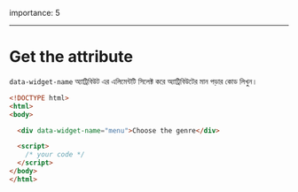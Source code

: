 importance: 5

---

# Get the attribute

`data-widget-name` অ্যাট্রিবিউট এর এলিমেন্টটি সিলেক্ট করে অ্যাট্রিবিউটের মান পড়ার কোড লিখুন।

```html run
<!DOCTYPE html>
<html>
<body>

  <div data-widget-name="menu">Choose the genre</div>

  <script>
    /* your code */
  </script>
</body>
</html>
```
